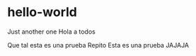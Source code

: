 # hello-world
Just another one
Hola a todos

Que tal esta es una prueba
Repito
Esta es una prueba
JAJAJA
